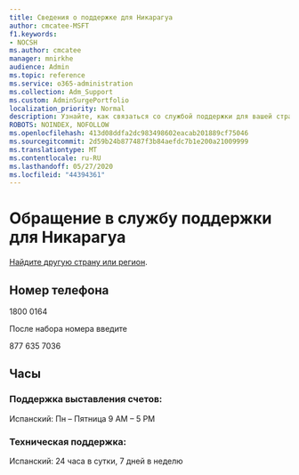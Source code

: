 ```yaml
---
title: Сведения о поддержке для Никарагуа
author: cmcatee-MSFT
f1.keywords:
- NOCSH
ms.author: cmcatee
manager: mnirkhe
audience: Admin
ms.topic: reference
ms.service: o365-administration
ms.collection: Adm_Support
ms.custom: AdminSurgePortfolio
localization_priority: Normal
description: Узнайте, как связаться со службой поддержки для вашей страны или региона.
ROBOTS: NOINDEX, NOFOLLOW
ms.openlocfilehash: 413d08ddfa2dc983498602eacab201889cf75046
ms.sourcegitcommit: 2d59b24b877487f3b84aefdc7b1e200a21009999
ms.translationtype: MT
ms.contentlocale: ru-RU
ms.lasthandoff: 05/27/2020
ms.locfileid: "44394361"
---
```

# <a name="contact-support-for-nicaragua"></a>Обращение в службу поддержки для Никарагуа

[Найдите другую страну или регион](../contact-support-for-business-products.md).

## <a name="phone-number"></a>Номер телефона
1800 0164

После набора номера введите

877 635 7036

## <a name="hours"></a>Часы
### <a name="billing-support"></a>Поддержка выставления счетов:

Испанский: Пн – Пятница 9 AM – 5 PM

### <a name="technical-support"></a>Техническая поддержка:

Испанский: 24 часа в сутки, 7 дней в неделю
